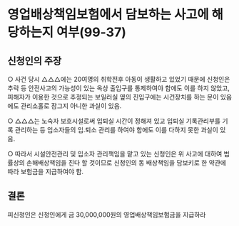 # 영업배상책임보험에서 담보하는 사고에 해당하는지 여부(99-37)

## 신청인의 주장
  ○ 사건 당시 △△△에는 20여명의 취학전후 아동이 생활하고 있었기 때문에 신청인은 추락 등 안전사고의 가능성이 있는 옥상 출입구를 통제하여야 함에도 이를 하지 않았고, 피해자가 이용한 것으로 추정되는 보일러실 옆의 진입구에는 시건장치를 하는 문이 있음에도 관리소홀로 잠그지 아니한 과실이 있음.

  ○ △△△는 노숙자 보호시설로써 입퇴실 시간이 정해져 있고 입퇴실 기록관리부를 기록 관리하는 등 입소자들의 입․퇴소 관리를 하여야 함에도 이를 다하지 못한 과실이 있음. 

  ○ 따라서 시설안전관리 및 입소자 관리책임을 맡고 있는 신청인은 위 사고에 대하여  법률상의 손해배상책임을 진다 할 것이므로 신청인의 동 배상책임을 담보키로 한 약관에 따라 보험금을 지급하여야 함.

## 결론
피신청인은 신청인에게 금 30,000,000원의 영업배상책임보험금을 지급하라
